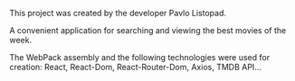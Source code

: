 This project was created by the developer Pavlo Listopad.

A convenient application for searching and viewing the best movies of the week.

The WebPack assembly and the following technologies were used for creation:
React, React-Dom, React-Router-Dom, Axios, TMDB API...
